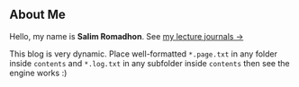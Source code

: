About Me
----

Hello, my name is **Salim Romadhon**. See [my lecture journals &rarr;](lectures)

This blog is very dynamic. Place well-formatted `*.page.txt` in any folder inside `contents` and `*.log.txt` in any subfolder inside `contents` then see the engine works :)